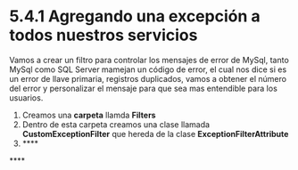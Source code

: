 # 5.4.1 Agregando una excepción a todos nuestros servicios

Vamos a crear un filtro para controlar los mensajes de error de MySql, tanto MySql como SQL Server mamejan un código de error, el cual nos dice si es un error de llave primaria, registros duplicados, vamos a obtener el número del error y personalizar el mensaje para que sea mas entendible para los usuarios.

1. Creamos una **carpeta** llamda **Filters**
2. Dentro de esta carpeta creamos una clase llamada **CustomExceptionFilter** que hereda de la clase **ExceptionFilterAttribute**
3. \*\*\*\*





\*\*\*\*



